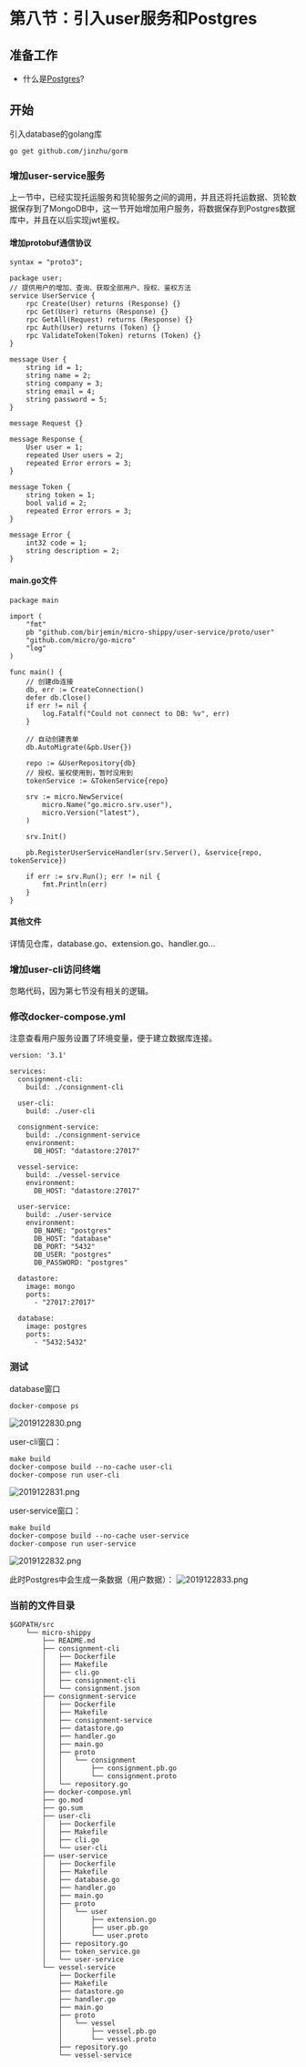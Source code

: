 # 第八节：引入user服务和Postgres

## 准备工作
- 什么是[Postgres](https://www.postgresql.org/)?

## 开始
引入database的golang库
```
go get github.com/jinzhu/gorm
```

### 增加user-service服务
上一节中，已经实现托运服务和货轮服务之间的调用，并且还将托运数据、货轮数据保存到了MongoDB中，这一节开始增加用户服务，将数据保存到Postgres数据库中，并且在以后实现jwt鉴权。

#### 增加protobuf通信协议
```
syntax = "proto3";

package user;
// 提供用户的增加、查询、获取全部用户、授权、鉴权方法
service UserService {
    rpc Create(User) returns (Response) {}
    rpc Get(User) returns (Response) {}
    rpc GetAll(Request) returns (Response) {}
    rpc Auth(User) returns (Token) {}
    rpc ValidateToken(Token) returns (Token) {}
}

message User {
    string id = 1;
    string name = 2;
    string company = 3;
    string email = 4;
    string password = 5;
}

message Request {}

message Response {
    User user = 1;
    repeated User users = 2;
    repeated Error errors = 3;
}

message Token {
    string token = 1;
    bool valid = 2;
    repeated Error errors = 3;
}

message Error {
    int32 code = 1;
    string description = 2;
}
```
#### main.go文件
```
package main

import (
    "fmt"
    pb "github.com/birjemin/micro-shippy/user-service/proto/user"
    "github.com/micro/go-micro"
    "log"
)

func main() {
    // 创建db连接
    db, err := CreateConnection()
    defer db.Close()
    if err != nil {
        log.Fatalf("Could not connect to DB: %v", err)
    }

    // 自动创建表单
    db.AutoMigrate(&pb.User{})

    repo := &UserRepository{db}
    // 授权、鉴权使用到，暂时没用到
    tokenService := &TokenService{repo}

    srv := micro.NewService(
        micro.Name("go.micro.srv.user"),
        micro.Version("latest"),
    )

    srv.Init()

    pb.RegisterUserServiceHandler(srv.Server(), &service{repo, tokenService})

    if err := srv.Run(); err != nil {
        fmt.Println(err)
    }
}

```
#### 其他文件
详情见仓库，database.go、extension.go、handler.go...

### 增加user-cli访问终端
忽略代码，因为第七节没有相关的逻辑。

### 修改docker-compose.yml
注意查看用户服务设置了环境变量，便于建立数据库连接。
```
version: '3.1'

services:
  consignment-cli:
    build: ./consignment-cli

  user-cli:
    build: ./user-cli

  consignment-service:
    build: ./consignment-service
    environment:
      DB_HOST: "datastore:27017"

  vessel-service:
    build: ./vessel-service
    environment:
      DB_HOST: "datastore:27017"

  user-service:
    build: ./user-service
    environment:
      DB_NAME: "postgres"
      DB_HOST: "database"
      DB_PORT: "5432"
      DB_USER: "postgres"
      DB_PASSWORD: "postgres"

  datastore:
    image: mongo
    ports:
      - "27017:27017"

  database:
    image: postgres
    ports:
      - "5432:5432"
```

### 测试

database窗口
```
docker-compose ps
```
![2019122830.png](./img/2019122830.png)

user-cli窗口：

```
make build
docker-compose build --no-cache user-cli 
docker-compose run user-cli 
```
![2019122831.png](./img/2019122831.png)

user-service窗口：

```
make build
docker-compose build --no-cache user-service 
docker-compose run user-service 
```
![2019122832.png](img/2019122832.png)

此时Postgres中会生成一条数据（用户数据）：
![2019122833.png](./img/2019122833.png)

### 当前的文件目录
```
$GOPATH/src
    └── micro-shippy
        ├── README.md
        ├── consignment-cli
        │   ├── Dockerfile
        │   ├── Makefile
        │   ├── cli.go
        │   ├── consignment-cli
        │   └── consignment.json
        ├── consignment-service
        │   ├── Dockerfile
        │   ├── Makefile
        │   ├── consignment-service
        │   ├── datastore.go
        │   ├── handler.go
        │   ├── main.go
        │   ├── proto
        │   │   └── consignment
        │   │       ├── consignment.pb.go
        │   │       └── consignment.proto
        │   └── repository.go
        ├── docker-compose.yml
        ├── go.mod
        ├── go.sum
        ├── user-cli
        │   ├── Dockerfile
        │   ├── Makefile
        │   ├── cli.go
        │   └── user-cli
        ├── user-service
        │   ├── Dockerfile
        │   ├── Makefile
        │   ├── database.go
        │   ├── handler.go
        │   ├── main.go
        │   ├── proto
        │   │   └── user
        │   │       ├── extension.go
        │   │       ├── user.pb.go
        │   │       └── user.proto
        │   ├── repository.go
        │   ├── token_service.go
        │   └── user-service
        └── vessel-service
            ├── Dockerfile
            ├── Makefile
            ├── datastore.go
            ├── handler.go
            ├── main.go
            ├── proto
            │   └── vessel
            │       ├── vessel.pb.go
            │       └── vessel.proto
            ├── repository.go
            └── vessel-service


```